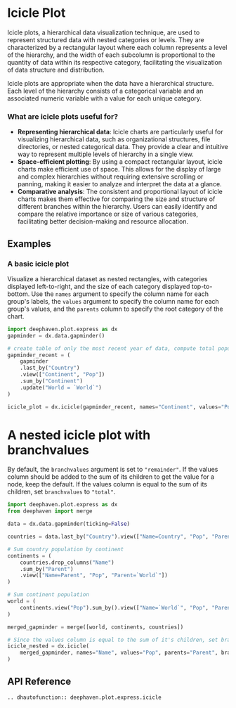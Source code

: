 # Icicle Plot

Icicle plots, a hierarchical data visualization technique, are used to represent structured data with nested categories or levels. They are characterized by a rectangular layout where each column represents a level of the hierarchy, and the width of each subcolumn is proportional to the quantity of data within its respective category, facilitating the visualization of data structure and distribution.

Icicle plots are appropriate when the data have a hierarchical structure. Each level of the hierarchy consists of a categorical variable and an associated numeric variable with a value for each unique category.

### What are icicle plots useful for?

- **Representing hierarchical data**: Icicle charts are particularly useful for visualizing hierarchical data, such as organizational structures, file directories, or nested categorical data. They provide a clear and intuitive way to represent multiple levels of hierarchy in a single view.
- **Space-efficient plotting**: By using a compact rectangular layout, icicle charts make efficient use of space. This allows for the display of large and complex hierarchies without requiring extensive scrolling or panning, making it easier to analyze and interpret the data at a glance.
- **Comparative analysis**: The consistent and proportional layout of icicle charts makes them effective for comparing the size and structure of different branches within the hierarchy. Users can easily identify and compare the relative importance or size of various categories, facilitating better decision-making and resource allocation.

## Examples

### A basic icicle plot

Visualize a hierarchical dataset as nested rectangles, with categories displayed left-to-right, and the size of each category displayed top-to-bottom. Use the `names` argument to specify the column name for each group's labels, the `values` argument to specify the column name for each group's values, and the `parents` column to specify the root category of the chart.

```python order=icicle_plot,gapminder_recent,gapminder
import deephaven.plot.express as dx
gapminder = dx.data.gapminder()

# create table of only the most recent year of data, compute total population for each continent
gapminder_recent = (
    gapminder
    .last_by("Country")
    .view(["Continent", "Pop"])
    .sum_by("Continent")
    .update("World = `World`")
)

icicle_plot = dx.icicle(gapminder_recent, names="Continent", values="Pop", parents="World")
```

# A nested icicle plot with branchvalues

By default, the `branchvalues` argument is set to `"remainder"`.
If the values column should be added to the sum of its children to get the value for a node, keep the default.
If the values column is equal to the sum of its children, set `branchvalues` to `"total"`.

```python
import deephaven.plot.express as dx
from deephaven import merge

data = dx.data.gapminder(ticking=False)

countries = data.last_by("Country").view(["Name=Country", "Pop", "Parent=Continent"])

# Sum country population by continent
continents = (
    countries.drop_columns("Name")
    .sum_by("Parent")
    .view(["Name=Parent", "Pop", "Parent=`World`"])
)

# Sum continent population
world = (
    continents.view("Pop").sum_by().view(["Name=`World`", "Pop", "Parent=(String)null"])
)

merged_gapminder = merge([world, continents, countries])

# Since the values column is equal to the sum of it's children, set branchvalues to "total"
icicle_nested = dx.icicle(
    merged_gapminder, names="Name", values="Pop", parents="Parent", branchvalues="total"
)
```

## API Reference
```{eval-rst}
.. dhautofunction:: deephaven.plot.express.icicle
```
